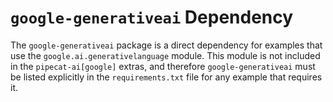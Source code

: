 # `google-generativeai` Dependency

The `google-generativeai` package is a direct dependency for examples that use the `google.ai.generativelanguage` module. This module is not included in the `pipecat-ai[google]` extras, and therefore `google-generativeai` must be listed explicitly in the `requirements.txt` file for any example that requires it.